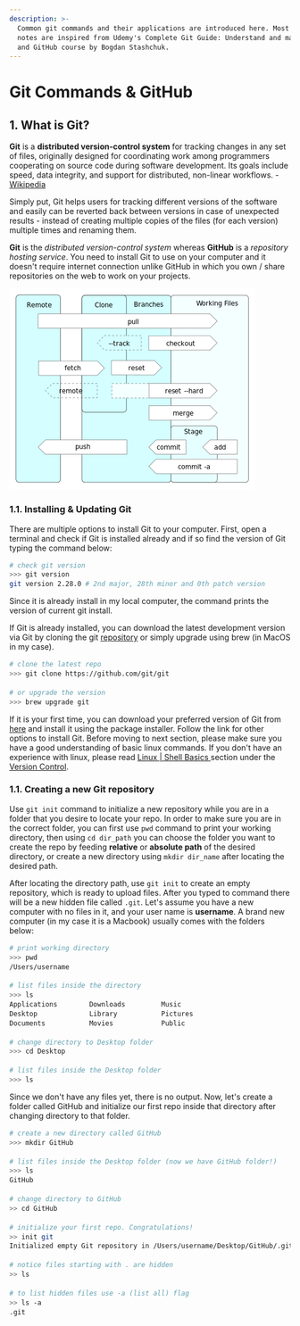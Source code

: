```yaml
---
description: >-
  Common git commands and their applications are introduced here. Most of the
  notes are inspired from Udemy's Complete Git Guide: Understand and master Git
  and GitHub course by Bogdan Stashchuk.
---
```


# Git Commands & GitHub

## 1. What is Git?

**Git** is a **distributed version-control system** for tracking changes in any set of files, originally designed for coordinating work among programmers cooperating on source code during software development. Its goals include speed, data integrity, and support for distributed, non-linear workflows. - [Wikipedia](https://wiki2.org/en/Git)

Simply put, Git helps users for tracking different versions of the software and easily can be reverted back between versions in case of unexpected results - instead of creating multiple copies of the files \(for each version\) multiple times and renaming them.

**Git** is the _distributed version-control system_ whereas **GitHub** is a _repository hosting service_. You need to install Git to use on your computer and it doesn't require internet connection unlike GitHub in which you own / share repositories on the web to work on your projects. 

![Data flows and Storage levels in the Git revision control system](../../.gitbook/assets/git-operations.png)

### 1.1. Installing & Updating Git

There are multiple options to install Git to your computer. First, open a terminal and check if Git is installed already and if so find the version of Git typing the command below:

```bash
# check git version
>>> git version
git version 2.28.0 # 2nd major, 28th minor and 0th patch version
```

Since it is already install in my local computer, the command prints the version of current git install. 

If Git is already installed, you can download the latest development version via Git by cloning the git [repository](https://github.com/git/git) or simply upgrade using brew \(in MacOS in my case\).

```bash
# clone the latest repo
>>> git clone https://github.com/git/git

# or upgrade the version
>>> brew upgrade git
```

If it is your first time, you can download your preferred version of Git from [here](https://git-scm.com/downloads) and install it using the package installer. Follow the link for other options to install Git. Before moving to next section, please make sure you have a good understanding of basic linux commands. If you don't have an experience with linux, please read [Linux \| Shell Basics ](lbasic.md)section under the [Version Control](./).

### 1.1. Creating a new Git repository

Use `git init` command to initialize a new repository while you are in a folder that you desire to locate your repo. In order to make sure you are in the correct folder, you can first use `pwd` command to print your working directory, then using `cd dir_path` you can choose the folder you want to create the repo by feeding **relative** or **absolute path** of the desired directory, or create a new directory using `mkdir dir_name` after locating the desired path.

After locating the directory path, use `git init` to create an empty repository, which is ready to upload files. After you typed to command there will be a new hidden file called `.git`. Let's assume you have a new computer with no files in it, and your user name is **username**. A brand new computer \(in my case it is a Macbook\) usually comes with the folders below: 

```bash
# print working directory
>>> pwd
/Users/username

# list files inside the directory
>>> ls
Applications        Downloads         Music  
Desktop             Library           Pictures                      
Documents           Movies            Public 

# change directory to Desktop folder
>>> cd Desktop

# list files inside the Desktop folder
>>> ls
```

Since we don't have any files yet, there is no output. Now, let's create a folder called GitHub and initialize our first repo inside that directory after changing directory to that folder.

```bash
# create a new directory called GitHub
>>> mkdir GitHub

# list files inside the Desktop folder (now we have GitHub folder!)
>>> ls
GitHub

# change directory to GitHub
>> cd GitHub

# initialize your first repo. Congratulations!
>> init git
Initialized empty Git repository in /Users/username/Desktop/GitHub/.git/

# notice files starting with . are hidden
>> ls 

# to list hidden files use -a (list all) flag
>> ls -a
.git
```

